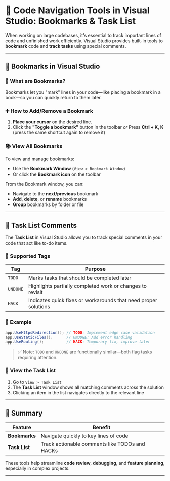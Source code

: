 # 🧭 Code Navigation Tools in Visual Studio: Bookmarks & Task List

When working on large codebases, it's essential to track important lines of code and unfinished work efficiently. 
Visual Studio provides built-in tools to **bookmark** code and **track tasks** using special comments.

---

## 🔖 Bookmarks in Visual Studio

### 📌 What are Bookmarks?

Bookmarks let you "mark" lines in your code—like placing a bookmark in a book—so you can quickly return to them later.

### ➕ How to Add/Remove a Bookmark

1. **Place your cursor** on the desired line.
2. Click the **"Toggle a bookmark"** button in the toolbar
   *or*
   Press **Ctrl + K, K**
   (press the same shortcut again to remove it)

### 📚 View All Bookmarks

To view and manage bookmarks:

* Use the **Bookmark Window** (`View > Bookmark Window`)
* Or click the **Bookmark icon** on the toolbar

From the Bookmark window, you can:

* Navigate to the **next/previous** bookmark
* **Add**, **delete**, or **rename** bookmarks
* **Group** bookmarks by folder or file

---

## 📝 Task List Comments

The **Task List** in Visual Studio allows you to track special comments in your code that act like to-do items.

### 🧷 Supported Tags

| Tag      | Purpose                                                         |
| -------- | --------------------------------------------------------------- |
| `TODO`   | Marks tasks that should be completed later                      |
| `UNDONE` | Highlights partially completed work or changes to revisit       |
| `HACK`   | Indicates quick fixes or workarounds that need proper solutions |

### 🧪 Example

```csharp
app.UseHttpsRedirection(); // TODO: Implement edge case validation
app.UseStaticFiles();      // UNDONE: Add error handling
app.UseRouting();          // HACK: Temporary fix, improve later
```

> ✅ Note: `TODO` and `UNDONE` are functionally similar—both flag tasks requiring attention.

### 📄 View the Task List

1. Go to `View > Task List`
2. The **Task List** window shows all matching comments across the solution
3. Clicking an item in the list navigates directly to the relevant line

---

## 🚀 Summary

| Feature       | Benefit                                        |
| ------------- | ---------------------------------------------- |
| **Bookmarks** | Navigate quickly to key lines of code          |
| **Task List** | Track actionable comments like TODOs and HACKs |

These tools help streamline **code review**, **debugging**, and **feature planning**, especially in complex projects.

---
